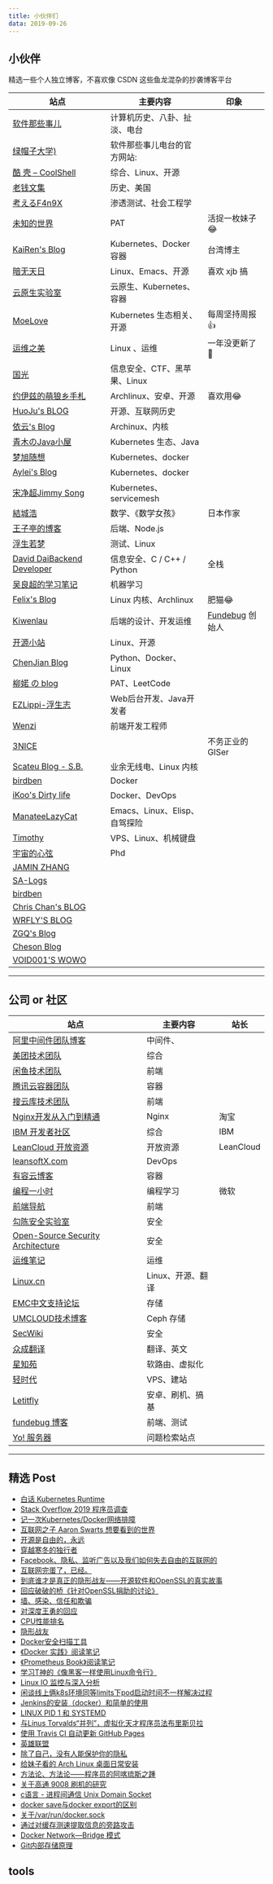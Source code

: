 ```yaml
---
title: 小伙伴们
data: 2019-09-26
---
```


## 小伙伴

精选一些个人独立博客，不喜欢像 CSDN 这些鱼龙混杂的抄袭博客平台

| 站点                                                         | 主要内容                      | 印象                                     |
| ------------------------------------------------------------ | ----------------------------- | ---------------------------------------- |
| [软件那些事儿](https://liuyandong.com/)                      | 计算机历史、八卦、扯淡、电台  |                                          |
| [绿帽子大学)](https://lmzdx.com/)                            | 软件那些事儿电台的官方网站:   |                                          |
| [酷 壳 – CoolShell](https://coolshell.cn/)                   | 综合、Linux、开源             |                                          |
| [老钱文集](http://lao-qian.hxwk.org/)                        | 历史、美国                    |                                          |
| [考えるF4n9X](https://fanqxu.com/)                           | 渗透测试、社会工程学          |                                          |
| [未知的世界](http://lulalap.com/)                            | PAT                           | 活捉一枚妹子😂                            |
| [ KaiRen's Blog](https://k2r2bai.com/)                       | Kubernetes、Docker 容器       | 台湾博主                                 |
| [暗无天日](http://blog.lujun9972.win/)                       | Linux、Emacs、开源            | 喜欢 xjb 搞                              |
| [云原生实验室](https://www.yangcs.net/)                      | 云原生、Kubernetes、容器      |                                          |
| [MoeLove](https://moelove.info/)                             | Kubernetes 生态相关、开源     | 每周坚持周报👍                            |
| [运维之美](https://www.hi-linux.com/)                        | Linux 、运维                  | 一年没更新了🤔                            |
| [国光](https://www.sqlsec.com/)                              | 信息安全、CTF、黑苹果、Linux  |                                          |
| [ 约伊兹的萌狼乡手札](https://blog.yoitsu.moe/)              | Archlinux、安卓、开源         | 喜欢用😂                                  |
| [HuoJu's BLOG](https://jhuo.ca/)                             | 开源、互联网历史              |                                          |
| [依云's Blog](https://blog.lilydjwg.me/)                     | Archinux、内核                |                                          |
| [青木のJava小屋](https://qingmu.io/)                         | Kubernetes 生态、Java         |                                          |
| [梦旭随想](https://blog.ihypo.net/)                          | Kubernetes、docker            |                                          |
| [Aylei's Blog](https://aleiwu.com/)                          | Kubernetes、docker            |                                          |
| [宋净超Jimmy Song](https://jimmysong.io)                     | Kubernetes、servicemesh       |                                          |
| [結城浩](http://hyuki.com/)                                  | 数学、《数学女孩》            | 日本作家                                 |
| [王子亭的博客](https://jysperm.me/)                          | 后端、Node.js                 |                                          |
| [浮生若梦](https://fs.tn/)                                   | 测试、Linux                   |                                          |
| [David DaiBackend Developer](https://blog.stdioa.com/)       | 信息安全、C / C++ / Python    | 全栈                                     |
| [吴良超的学习笔记](http://wulc.me/)                          | 机器学习                      |                                          |
| [Felix's Blog](https://blog.felixc.at/)                      | Linux 内核、Archlinux         | 肥猫😂                                    |
| [Kiwenlau](https://kiwenlau.com/)                            | 后端的设计、开发运维          | [Fundebug](https://fundebug.com/) 创始人 |
| [开源小站](http://www.litrin.net/)                           | Linux、开源                   |                                          |
| [ChenJian Blog](https://o-my-chenjian.com/)                  | Python、Docker、Linux         |                                          |
| [柳婼 の blog](https://www.liuchuo.net/)                     | PAT、LeetCode                 |                                          |
| [EZLippi-浮生志](https://www.ezlippi.com/)                   | Web后台开发、Java开发者       |                                          |
| [Wenzi](https://www.xiabingbao.com/)                         | 前端开发工程师                |                                          |
| [3NICE](https://3nice.cc/)                                   |                               | 不务正业的GISer                          |
| [Scateu Blog - S.B.](http://scateu.me/)                      | 业余无线电、Linux 内核        |                                          |
| [birdben](https://birdben.github.io/)                        | Docker                        |                                          |
| [iKoo's Dirty life](https://gythialy.github.io/)             | Docker、DevOps                |                                          |
| [ManateeLazyCat](https://manateelazycat.github.io/index.html) | Emacs、Linux、Elisp、自驾探险 |                                          |
| [Timothy](https://xiaozhou.net/)                             | VPS、Linux、机械键盘          |                                          |
| [宇宙的心弦](https://www.physixfan.com/)                     | Phd                           |                                          |
| [JAMIN ZHANG](https://jaminzhang.github.io/)                 |                               |                                          |
| [SA-Logs](https://salogs.com/)                               |                               |                                          |
| [birdben](https://birdben.github.io/)                        |                               |                                          |
| [Chris Chan's BLOG](https://rorschachchan.github.io/)        |                               |                                          |
| [WRFLY'S BLOG](http://wrfly.kfd.me/)                         |                               |                                          |
| [ZGQ's Blog](https://blog.izgq.net/)                         |                               |                                          |
| [Cheson Blog](http://chendongqi.me/)                         |                               |                                          |
| [VOID001'S WOWO](https://void-shana.moe/)                    |                               |                                          |

----

## 公司 or 社区

| 站点                                                         | 主要内容          | 站长      |
| ------------------------------------------------------------ | ----------------- | --------- |
| [阿里中间件团队博客](http://jm.taobao.org/)                  | 中间件、          |           |
| [美团技术团队](https://tech.meituan.com)                     | 综合              |           |
| [闲鱼技术团队](https://www.yuque.com/xytech)                 | 前端              |           |
| [腾讯云容器团队](https://tencentcloudcontainerteam.github.io/) | 容器              |           |
| [搜云库技术团队](https://www.souyunku.com/)                  | 前端              |           |
| [Nginx开发从入门到精通](http://tengine.taobao.org/book/)     | Nginx             | 淘宝      |
| [IBM 开发者社区](https://www.ibm.com/developerworks/cn/topics/) | 综合              | IBM       |
| [LeanCloud 开放资源](https://open.leancloud.cn/)             | 开放资源          | LeanCloud |
| [leansoftX.com](https://devopshub.cn/)                       | DevOps            |           |
| [有容云博客](http://www.youruncloud.com/blog/0_10.html)      | 容器              |           |
| [编程一小时](https://code.org/learn)                         | 编程学习          | 微软      |
| [前端导航](http://jsdig.com/)                                | 前端              |           |
| [勾陈安全实验室](http://www.polaris-lab.com/)                | 安全              |           |
| [Open-Source Security Architecture](https://bloodzer0.github.io/ossa/) | 安全              |           |
| [运维笔记](https://wilon.github.io/)                         | 运维              |           |
| [Linux.cn](https://linux.cn/)                                | Linux、开源、翻译 |           |
| [EMC中文支持论坛](https://community.emc.com/community/support/chinese) | 存储              |           |
| [UMCLOUD技术博客](http://blog.umcloud.com/)                  | Ceph 存储         |           |
| [SecWiki](https://www.sec-wiki.com/)                         | 安全              |           |
| [众成翻译](https://www.zcfy.cc/archives)                     | 翻译、英文        |           |
| [星知苑](http://www.myxzy.com/)                              | 软路由、虚拟化    |           |
| [轻时代](https://lighti.me/)                                 | VPS、建站         |           |
| [Letitfly](https://bbs.letitfly.me/)                         | 安卓、刷机、搞基  |           |
| [fundebug 博客](https://blog.fundebug.com/)                  | 前端、测试        |           |
| [Yo! 服务器](https://yo.zgserver.com/)                       | 问题检索站点      |           |

----

## 精选 Post

- [白话 Kubernetes Runtime](https://aleiwu.com/post/cncf-runtime-landscape/)
- [Stack Overflow 2019 程序员调查](https://coolshell.cn/articles/19307.html)
- [记一次Kubernetes/Docker网络排障](https://coolshell.cn/articles/18654.html)
- [互联网之子 Aaron Swarts 想要看到的世界](https://jhuo.ca/post/talk_with_jade_aaron/)
- [开源是自由的，永远](https://jhuo.ca/post/opensource_freedom_forever/)
- [穿越寒冬的独行者](https://jhuo.ca/post/ddg/)
- [Facebook、隐私、监听广告以及我们如何失去自由的互联网的](https://jhuo.ca/post/facebook_privacy/)
- [互联网完蛋了，已经。](https://jhuo.ca/post/the_old_internet_is_end/)
- [到底谁才是真正的隐形战友——开源软件和OpenSSL的真实故事](https://jhuo.ca/post/openssl_and_opensource/)
- [回应破破的桥《针对OpenSSL捐助的讨论》](https://jhuo.ca/post/openssl_and_opensource_reply/)
- [墙、感染、信任和欺骗](https://jhuo.ca/post/wall_infection_trust_cheating/)
- [对深度王勇的回应](https://hillwoodhome.net/2014/11/03/对深度王勇的回应)
- [CPU性能排名](http://itianti.sinaapp.com/index.php/cpu)
- [隐形战友](https://www.jiemian.com/article/231843.html)
- [Docker安全扫描工具](https://bloodzer0.github.io/ossa/infrastructure-security/container/tools/)
- [《Docker 实践》阅读笔记](https://blog.stdioa.com/2018/10/docker-practice-notes/)
- [《Prometheus Book》阅读笔记](https://blog.stdioa.com/2018/11/prometheus-book-note/)
- [学习T神的《像黑客一样使用Linux命令行》](https://zlotus.github.io/2014/07/07/using-cli-like-a-hacker/)
- [Linux IO 监控与深入分析](https://jaminzhang.github.io/os/Linux-IO-Monitoring-and-Deep-Analysis/)
- [闲谈线上俩k8s环境同等limits下pod启动时间不一样解决过程](https://zhangguanzhang.github.io/2019/04/28/k8s-java-start-time-not-same/)
- [Jenkins的安装（docker）和简单的使用](https://fs.tn/post/WRXr2XyC0/)
- [LINUX PID 1 和 SYSTEMD](https://coolshell.cn/articles/17998.html)
- [与Linus Torvalds“并列”，虚拟化天才程序员法布里斯贝拉](https://www.csdn.net/article/2014-03-12/2818737-the-talent-behind-cloud-computing-technology)
- [使用 Travis CI 自动更新 GitHub Pages](https://notes.iissnan.com/2016/publishing-github-pages-with-travis-ci/)
- [英雄联盟](http://dockone.io/topic/英雄联盟)
- [除了自己，没有人能保护你的隐私](https://typeblog.net/nobody-can-protect-your-privacy-except-yourself/)
- [给妹子看的 Arch Linux 桌面日常安装](https://bigeagle.me/2014/06/archlinux-install-for-beginners/)
- [方法论、方法论——程序员的阿喀琉斯之踵](https://read.readthedocs.io/zh_CN/latest/pongba/allpapers/200810_methodology-for-programmers.html)
- [关于高通 9008 刷机的研究](https://blog.omitol.com/2015/09/01/about-qcom-edl-dload-study/)
- [c语言 - 进程间通信 Unix Domain Socket](https://www.zfl9.com/c-ipc-unix-sock.html)
- [docker save与docker export的区别](https://jingsam.github.io/2017/08/26/docker-save-and-docker-export.html)
- [关于/var/run/docker.sock](https://blog.fundebug.com/2017/04/17/about-docker-sock/)
- [通过对缓存测速提取信息的旁路攻击](https://blog.codingnow.com/2019/05/meltdown_attacks.html)
- [Docker Network—Bridge 模式](https://lexburner.github.io/docker-network-bridge/)
- [Git内部存储原理](https://zhaohuabing.com/post/2019-01-21-git/)

## tools

